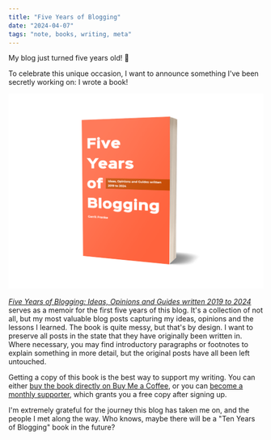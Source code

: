 ```yaml
---
title: "Five Years of Blogging"
date: "2024-04-07"
tags: "note, books, writing, meta"
---
```


My blog just turned five years old! 🎉

To celebrate this unique occasion, I want to announce something I've been secretly working on: I wrote a book!

![The cover of Five Years of Blogging](/assets/five-years-of-blogging-cover-3d.png)

[_Five Years of Blogging: Ideas, Opinions and Guides written 2019 to 2024_](https://www.buymeacoffee.com/garrit/extras) serves as a memoir for the first five years of this blog. It's a collection of not all, but my most valuable blog posts capturing my ideas, opinions and the lessons I learned. The book is quite messy, but that's by design. I want to preserve all posts in the state that they have originally been written in. Where necessary, you may find introductory paragraphs or footnotes to explain something in more detail, but the original posts have all been left untouched.

Getting a copy of this book is the best way to support my writing. You can either [buy the book directly on Buy Me a Coffee](https://www.buymeacoffee.com/garrit/extras), or you can [become a monthly supporter](https://www.buymeacoffee.com/garrit/membership), which grants you a free copy after signing up.

I'm extremely grateful for the journey this blog has taken me on, and the people I met along the way. Who knows, maybe there will be a "Ten Years of Blogging" book in the future?
